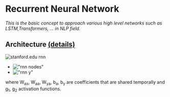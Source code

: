 # Recurrent Neural Network

_This is the basic concept to approach various high level networks such as LSTM,Transformers, ... in NLP field._
## Architecture [(details)](https://stanford.edu/~shervine/teaching/cs-230/cheatsheet-recurrent-neural-networks)

![stanford.edu rnn](https://stanford.edu/~shervine/teaching/cs-230/illustrations/architecture-rnn-ltr.png?9ea4417fc145b9346a3e288801dbdfdc "RNN Architecture")

- !["rnn nodes"](https://latex.codecogs.com/svg.latex?\Large&space;a^{%3Ct%3E}=g_1(W_{aa}a^{t-1}+W_{ax}x^{%3Ct%3E}+b_a))
-  !["rnn y"](https://latex.codecogs.com/svg.latex?\Large&space;y^{%3Ct%3E}=g_2(W_{ya}a^{%3Ct%3E}+b_y))

where W<sub>ax</sub>, W<sub>aa</sub>, W<sub>ya</sub>, b<sub>a</sub>, b<sub>y</sub> are coefficients that are shared temporally and g<sub>1</sub>, g<sub>2</sub> activation functions.

